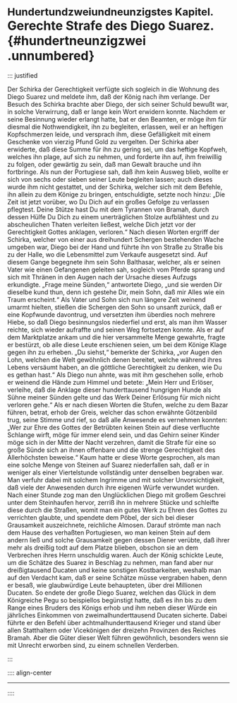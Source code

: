 # <small>Hundertundzweiundneunzigstes Kapitel.</small><br />Gerechte Strafe des Diego Suarez.{#hundertneunzigzwei .unnumbered}

::: justified

Der Schirka der Gerechtigkeit verfügte sich sogleich in die Wohnung des Diego
Suarez und meldete ihm, daß der König nach ihm verlange. Der Besuch des Schirka
brachte aber Diego, der sich seiner Schuld bewußt war, in solche Verwirrung, daß
er lange kein Wort erwidern konnte. Nachdem er seine Besinnung wieder erlangt
hatte, bat er den Beamten, er möge ihm für diesmal die Nothwendigkeit, ihn zu
begleiten, erlassen, weil er an heftigen Kopfschmerzen leide, und versprach ihm,
diese Gefälligkeit mit einem Geschenke von vierzig Pfund Gold zu vergelten. Der
Schirka aber erwiderte, daß diese Summe für ihn zu gering sei, um das heftige
Kopfweh, welches ihn plage, auf sich zu nehmen, und forderte ihn auf, ihm
freiwillig zu folgen, oder gewärtig zu sein, daß man Gewalt brauche und ihn
fortbringe. Als nun der Portugiese sah, daß ihm kein Ausweg blieb, wollte er
sich von sechs oder sieben seiner Leute begleiten lassen; auch dieses wurde ihm
nicht gestattet, und der Schirka, welcher sich mit dem Befehle, ihn allein zu
dem Könige zu bringen, entschuldigte, setzte noch hinzu: „Die Zeit ist jetzt
vorüber, wo Du Dich auf ein großes Gefolge zu verlassen pflegtest. Deine Stütze
hast Du mit dem Tyrannen von Bramah, durch dessen Hülfe Du Dich zu einem
unerträglichen Stolze aufblähtest und zu abscheulichen Thaten verleiten ließest,
welche Dich jetzt vor der Gerechtigkeit Gottes anklagen, verloren.“ Nach diesen
Worten ergriff der Schirka, welcher von einer aus dreihundert Schergen
bestehenden Wache umgeben war, Diego bei der Hand und führte ihn von Straße zu
Straße bis zu der Halle, wo die Lebensmittel zum Verkaufe ausgesetzt sind. Auf
diesem Gange begegnete ihm sein Sohn Balthasar, welcher, als er seinen Vater wie
einen Gefangenen geleiten sah, sogleich vom Pferde sprang und sich mit Thränen
in den Augen nach der Ursache dieses Aufzugs erkundigte. „Frage meine Sünden,“
antwortete Diego, „und sie werden Dir dieselbe kund thun, denn ich gestehe Dir,
mein Sohn, daß mir Alles wie ein Traum erscheint.“ Als Vater und Sohn sich nun
längere Zeit weinend umarmt hielten, stießen die Schergen den Sohn so unsanft
zurück, daß er eine Kopfwunde davontrug, und versetzten ihm überdies noch
mehrere Hiebe, so daß Diego besinnungslos niederfiel und erst, als man ihm
Wasser reichte, sich wieder aufraffte und seinen Weg fortsetzen konnte. Als er
auf dem Marktplatze ankam und die hier versammelte Menge gewahrte, fragte er
bestürzt, ob alle diese Leute erschienen seien, um bei dem Könige Klage gegen
ihn zu erheben. „Du siehst,“ bemerkte der Schirka, „vor Augen den Lohn, welchen
die Welt gewöhnlich denen bereitet, welche während ihres Lebens versäumt haben,
an die göttliche Gerechtigkeit zu denken, wie Du es gethan hast.“ Als Diego nun
ahnte, was mit ihm geschehen solle, erhob er weinend die Hände zum Himmel und
betete: „Mein Herr und Erlöser, verleihe, daß die Anklage dieser hunderttausend
hungrigen Hunde als Sühne meiner Sünden gelte und das Werk Deiner Erlösung für
mich nicht verloren gehe.“ Als er nach diesen Worten die Stufen, welche zu dem
Bazar führen, betrat, erhob der Greis, welcher das schon erwähnte Götzenbild
trug, seine Stimme und rief, so daß alle Anwesende es vernehmen konnten: „Wer
zur Ehre des Gottes der Betrübten keinen Stein auf diese verfluchte Schlange
wirft, möge für immer elend sein, und das Gehirn seiner Kinder möge sich in der
Mitte der Nacht verzehren, damit die Strafe für eine so große Sünde sich an
ihnen offenbare und die strenge Gerechtigkeit des Allerhöchsten beweise.“ Kaum
hatte er diese Worte gesprochen, als man eine solche Menge von Steinen auf
Suarez niederfallen sah, daß er in weniger als einer Viertelstunde vollständig
unter denselben begraben war. Man verfuhr dabei mit solchem Ingrimme und mit
solcher Unvorsichtigkeit, daß viele der Anwesenden durch ihre eigenen Würfe
verwundet wurden. Nach einer Stunde zog man den Unglücklichen Diego mit großem
Geschrei unter dem Steinhaufen hervor, zerriß ihn in mehrere Stücke und
schleifte diese durch die Straßen, womit man ein gutes Werk zu Ehren des Gottes
zu verrichten glaubte, und spendete dem Pöbel, der sich bei dieser Grausamkeit
auszeichnete, reichliche Almosen. Darauf strömte man nach dem Hause des
verhaßten Portugiesen, wo man keinen Stein auf dem andern ließ und solche
Grausamkeit gegen dessen Diener verübte, daß ihrer mehr als dreißig todt auf dem
Platze blieben, obschon sie an dem Verbrechen ihres Herrn unschuldig waren. Auch
der König schickte Leute, um die Schätze des Suarez in Beschlag zu nehmen, man
fand aber nur dreißigtausend Ducaten und keine sonstigen Kostbarkeiten, weshalb
man auf den Verdacht kam, daß er seine Schätze müsse vergraben haben, denn er
besaß, wie glaubwürdige Leute behaupteten, über drei Millionen Ducaten. So
endete der große Diego Suarez, welchen das Glück in dem Königreiche Pegu so
beispiellos begünstigt hatte, daß es ihn bis zu dem Range eines Bruders des
Königs erhob und ihm neben dieser Würde ein jährliches Einkommen von
zweimalhunderttausend Ducaten sicherte. Dabei führte er den Befehl über
achtmalhunderttausend Krieger und stand über allen Statthaltern oder Vicekönigen
der dreizehn Provinzen des Reiches Bramah. Aber die Güter dieser Welt führen
gewöhnlich, besonders wenn sie mit Unrecht erworben sind, zu einem schnellen
Verderben.

:::

:::: align-center
****
::::
